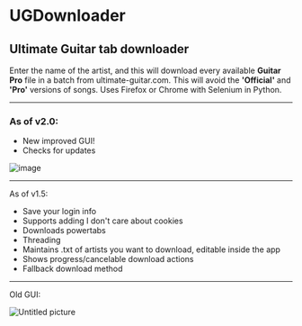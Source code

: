 # UGDownloader
## **Ultimate Guitar tab downloader**

Enter the name of the artist, and this will download every available **Guitar Pro** file in a batch from ultimate-guitar.com. This will avoid the **'Official'** and **'Pro'**
versions of songs. Uses Firefox or Chrome with Selenium in Python.

---
### As of v2.0:

- New improved GUI!
- Checks for updates

![image](https://github.com/jabbey1/UGDownloader/assets/9942757/877f3f2f-6030-41ce-8019-0a6d6188bc79)

---
As of v1.5:

- Save your login info
- Supports adding I don't care about cookies
- Downloads powertabs
- Threading
- Maintains .txt of artists you want to download, editable inside the app
- Shows progress/cancelable download actions
- Fallback download method
---
Old GUI:

![Untitled picture](https://user-images.githubusercontent.com/9942757/236566975-d5896f6e-6124-44d8-bc4e-4270b584906b.png)
